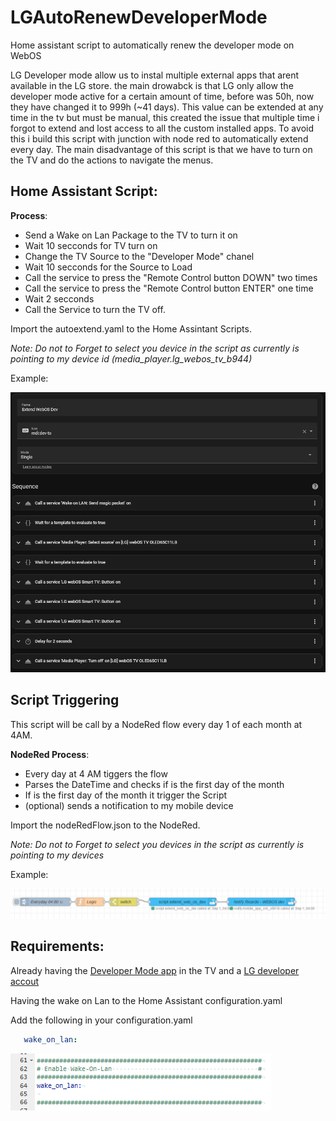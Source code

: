# LGAutoRenewDeveloperMode
Home assistant script to automatically renew the developer mode on WebOS

LG Developer mode allow us to instal multiple external apps that arent available in the LG store.
the main drowabck is that LG only allow the developer mode active for a certain amount of time, before was 50h, now they have changed it to 999h (~41 days).
This value can be extended at any time in the tv but must be manual, this created the issue that multiple time i forgot to extend and lost access to all the custom installed apps.
To avoid this i build this script with junction with node red to automatically extend every day.
The main disadvantage of this script is that we have to turn on the TV and do the actions to navigate the menus.

## Home Assistant Script:

**Process**:
- Send a Wake on Lan Package to the TV to turn it on
- Wait 10 secconds for TV turn on
- Change the TV Source to the "Developer Mode" chanel
- Wait 10 secconds for the Source to Load
- Call the service to press the "Remote Control button DOWN" two times
- Call the service to press the "Remote Control button ENTER" one time
- Wait 2 secconds
- Call the Service to turn the TV off.

Import the autoextend.yaml to the Home Assintant Scripts.

_Note: Do not to Forget to select you device in the script as currently is pointing to my device id (media_player.lg_webos_tv_b944)_

Example:

![Architecture Diagram](img/script.png)

## Script Triggering
This script will be call by a NodeRed flow every day 1 of each month at 4AM.

**NodeRed Process**:
- Every day at 4 AM tiggers the flow
- Parses the DateTime and checks if is the first day of the month
- If is the first day of the month it trigger the Script
- (optional) sends a notification to my mobile device


Import the nodeRedFlow.json to the NodeRed.

_Note: Do not to Forget to select you devices in the script as currently is pointing to my devices_


Example:

![Architecture Diagram](img/nodeRedFlow.png)


## Requirements:

Already having the [Developer Mode app](https://webostv.developer.lge.com/develop/getting-started/developer-mode-app#installing-developer-mode-app)  in the TV and a [LG developer accout](https://webostv.developer.lge.com/develop/getting-started/preparing-lg-account)



Having the wake on Lan to the Home Assistant configuration.yaml

Add the following in your configuration.yaml
 ```yaml
    wake_on_lan:
```
![Architecture Diagram](img/configurationYAML.png)


